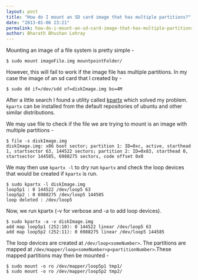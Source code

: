 ```yaml
---
layout: post
title: "How do I mount an SD card image that has multiple partitions?"
date: "2013-01-06 23:21"
permalink: how-do-i-mount-an-sd-card-image-that-has-multiple-partitions
author: Bharath Bhushan Lohray
---
```


Mounting an image of a file system is pretty simple -

```
$ sudo mount imageFile.img mountpointFolder/
```

However, this will fail to work if the image file has multiple partitions. In my case the image of an sd card that I created by -

```
$ sudo dd if=/dev/sdd of=diskImage.img bs=4M
```

After a little search I found a utility called [kpartx](http://christophe.varoqui.free.fr/) which solved my problem. `kpartx` can be installed from the default repositories of ubuntu and other similar distributions.

We may use file to check if the file we are trying to mount is an image with multiple partitions -

```
$ file -s diskImage.img
diskImage.img: x86 boot sector; partition 1: ID=0xc, active, starthead 1, startsector 63, 144522 sectors; partition 2: ID=0x83, starthead 0, startsector 144585, 6988275 sectors, code offset 0x0
```

We may then use `kpartx -l` to dry run `kpartx` and check the loop devices that would be created if `kpartx` is run.

```
$ sudo kpartx -l diskImage.img
loop5p1 : 0 144522 /dev/loop5 63
loop5p2 : 0 6988275 /dev/loop5 144585
loop deleted : /dev/loop5
```

Now, we run kpartx (-v for verbose and -a to add loop devices).

```
$ sudo kpartx -a -v diskImage.img
add map loop5p1 (252:10): 0 144522 linear /dev/loop5 63
add map loop5p2 (252:11): 0 6988275 linear /dev/loop5 144585
```

The loop devices are created at `/dev/loop<someNumber>`. The partitions are mapped at `/dev/mapper/loop<someNumber>p<partitionNumber>`.These mapped partitions may then be mounted -

```
$ sudo mount -o ro /dev/mapper/loop5p1 tmp1/
$ sudo mount -o ro /dev/mapper/loop5p2 tmp2/
```
